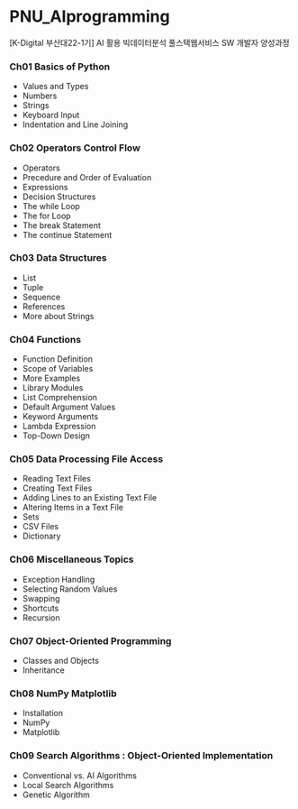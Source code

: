 # PNU_AIprogramming
[K-Digital 부산대22-1기] AI 활용 빅데이터분석 풀스택웹서비스 SW 개발자 양성과정

### Ch01 Basics of Python
+ Values and Types
+ Numbers
+ Strings
+ Keyboard Input
+ Indentation and Line Joining

### Ch02 Operators Control Flow
+ Operators
+ Precedure and Order of Evaluation
+ Expressions
+ Decision Structures
+ The while Loop
+ The for Loop
+ The break Statement
+ The continue Statement

### Ch03 Data Structures
+ List
+ Tuple
+ Sequence
+ References
+ More about Strings

### Ch04 Functions
+ Function Definition
+ Scope of Variables
+ More Examples
+ Library Modules
+ List Comprehension
+ Default Argument Values
+ Keyword Arguments
+ Lambda Expression
+ Top-Down Design

### Ch05 Data Processing File Access
+ Reading Text Files
+ Creating Text Files
+ Adding Lines to an Existing Text File
+ Altering Items in a Text File
+ Sets
+ CSV Files
+ Dictionary

### Ch06 Miscellaneous Topics
+ Exception Handling
+ Selecting Random Values
+ Swapping
+ Shortcuts
+ Recursion

### Ch07 Object-Oriented Programming
+ Classes and Objects
+ Inheritance

### Ch08 NumPy Matplotlib
+ Installation
+ NumPy
+ Matplotlib

### Ch09 Search Algorithms : Object-Oriented Implementation
+ Conventional vs. AI Algorithms
+ Local Search Algorithms
+ Genetic Algorithm
